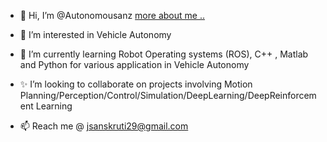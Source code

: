 - 👋 Hi, I’m @Autonomousanz <a href="https://autonomousanz.github.io/" target="_blank" >more about me ..</a>

- 👀 I’m interested in Vehicle Autonomy

- 🌱 I’m currently learning Robot Operating systems (ROS), C++ , Matlab and Python for various application in Vehicle Autonomy

- ✨  I’m looking to collaborate on projects involving  Motion Planning/Perception/Control/Simulation/DeepLearning/DeepReinforcement Learning

- 📫 Reach me @ jsanskruti29@gmail.com

<!---
Autonomousanz/Autonomousanz is a ✨ special ✨ repository because its `README.md` (this file) appears on your GitHub profile.
You can click the Preview link to take a look at your changes.
--->

